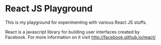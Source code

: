 # React JS Playground

This is my playground for experimenting with various React JS stuffs.
 
React is a javascript library for building user interfaces created by Facebook.
For more information on it visit http://facebook.github.io/react/